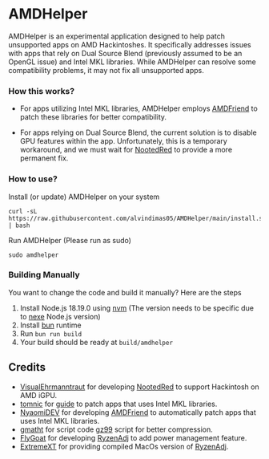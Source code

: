 # AMDHelper

AMDHelper is an experimental application designed to help patch unsupported apps on AMD Hackintoshes.
It specifically addresses issues with apps that rely on Dual Source Blend
(previously assumed to be an OpenGL issue) and Intel MKL libraries.
While AMDHelper can resolve some compatibility problems, it may not fix all unsupported apps.

### How this works?
- For apps utilizing Intel MKL libraries, AMDHelper employs [AMDFriend](https://github.com/NyaomiDEV/AMDFriend) to patch these libraries for better compatibility.

- For apps relying on Dual Source Blend, the current solution is to disable GPU features within the app.
Unfortunately, this is a temporary workaround, and we must wait for [NootedRed](https://github.com/ChefKissInc/NootedRed) to provide a more permanent fix.

### How to use?

Install (or update) AMDHelper on your system 
```
curl -sL https://raw.githubusercontent.com/alvindimas05/AMDHelper/main/install.sh | bash
```

Run AMDHelper (Please run as sudo)
```
sudo amdhelper
```

### Building Manually

You want to change the code and build it manually? Here are the steps
1. Install Node.js 18.19.0 using [nvm](https://github.com/nvm-sh/nvm?tab=readme-ov-file#install--update-script)
(The version needs to be specific due to [nexe](https://github.com/nexe/nexe) Node.js version)
2. Install [bun](https://bun.sh/) runtime
3. Run ```bun run build```
4. Your build should be ready at ```build/amdhelper```

## Credits
- [VisualEhrmanntraut](https://github.com/VisualEhrmanntraut) for developing [NootedRed](https://github.com/ChefKissInc/NootedRed)
to support Hackintosh on AMD iGPU.
- [tomnic](https://macos86.it/profile/69-tomnic/) for [guide](https://macos86.it/topic/5489-tutorial-for-patching-binaries-for-amd-hackintosh-compatibility/)
to patch apps that uses Intel MKL libraries.
- [NyaomiDEV](https://github.com/NyaomiDEV) for developing [AMDFriend](https://github.com/NyaomiDEV/AMDFriend)
to automatically patch apps that uses Intel MKL libraries.
- [gmatht](https://github.com/gmatht) for script code [gz99](https://github.com/gmatht/joshell/blob/master/scripts/gz99)
script for better compression.
- [FlyGoat](https://github.com/FlyGoat) for developing [RyzenAdj](https://github.com/FlyGoat/RyzenAdj) to add power management feature.
- [ExtremeXT](https://github.com/ExtremeXT) for providing compiled MacOs version of [RyzenAdj](https://github.com/FlyGoat/RyzenAdj).